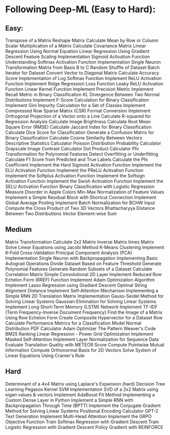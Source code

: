 # Following Deep-ML (Easy to Hard):

## Easy:
Transpose of a Matrix
Reshape Matrix
Calculate Mean by Row or Column
Scalar Multiplication of a Matrix
Calculate Covariance Matrix
Linear Regression Using Normal Equation
Linear Regression Using Gradient Descent
Feature Scaling Implementation
Sigmoid Activation Function Understanding
Softmax Activation Function Implementation
Single Neuron
Transformation Matrix from Basis B to C
Random Shuffle of Dataset
Batch Iterator for Dataset
Convert Vector to Diagonal Matrix
Calculate Accuracy Score
Implementation of Log Softmax Function
Implement ReLU Activation Function
Implement Ridge Regression Loss Function
Leaky ReLU Activation Function
Linear Kernel Function
Implement Precision Metric
Implement Recall Metric in Binary Classification
KL Divergence Between Two Normal Distributions
Implement F-Score Calculation for Binary Classification
Implement Gini Impurity Calculation for a Set of Classes
Implement Compressed Row Sparse Matrix (CSR) Format Conversion
Implement Orthogonal Projection of a Vector onto a Line
Calculate R-squared for Regression Analysis
Calculate Image Brightness
Calculate Root Mean Square Error (RMSE)
Calculate Jaccard Index for Binary Classification
Calculate Dice Score for Classification
Generate a Confusion Matrix for Binary Classification
Calculate Cosine Similarity Between Vectors
Descriptive Statistics Calculator
Poisson Distribution Probability Calculator
Grayscale Image Contrast Calculator
Dot Product Calculator
Phi Transformation for Polynomial Features
Detect Overfitting or Underfitting
Calculate F1 Score from Predicted and True Labels
Calculate the Phi Coefficient
Implement the Hard Sigmoid Activation Function
Implement the ELU Activation Function
Implement the PReLU Activation Function
Implement the Softplus Activation Function
Implement the Softsign Activation Function
Implement the Swish Activation Function
Implement the SELU Activation Function
Binary Classification with Logistic Regression
Measure Disorder in Apple Colors
Min-Max Normalization of Feature Values
Implement a Simple Residual Block with Shortcut Connection
Implement Global Average Pooling
Implement Batch Normalization for BCHW Input
Compute the Cross Product of Two 3D Vectors
Bhattacharyya Distance Between Two Distributions
Vector Element-wise Sum

## Medium
Matrix Transformation
Calculate 2x2 Matrix Inverse
Matrix times Matrix
Solve Linear Equations using Jacobi Method
K-Means Clustering
Implement K-Fold Cross-Validation
Principal Component Analysis (PCA) Implementation
Single Neuron with Backpropagation
Implementing Basic Autograd Operations
Divide Dataset Based on Feature Threshold
Generate Polynomial Features
Generate Random Subsets of a Dataset
Calculate Correlation Matrix
Simple Convolutional 2D Layer
Implement Reduced Row Echelon Form (RREF) Function
Implement Adam Optimization Algorithm
Implement Lasso Regression using Gradient Descent
Optimal String Alignment Distance
Implement Self-Attention Mechanism
Implementing a Simple RNN
2D Translation Matrix Implementation
Gauss-Seidel Method for Solving Linear Systems
Gaussian Elimination for Solving Linear Systems
Implement Long Short-Term Memory (LSTM) Network
Implement TF-IDF (Term Frequency-Inverse Document Frequency)
Find the Image of a Matrix Using Row Echelon Form
Create Composite Hypervector for a Dataset Row
Calculate Performance Metrics for a Classification Model
Normal Distribution PDF Calculator
Adam Optimizer
The Pattern Weaver's Code
BM25 Ranking
Linear Regression - Power Grid Optimization
Implement Masked Self-Attention
Implement Layer Normalization for Sequence Data
Evaluate Translation Quality with METEOR Score
Compute Pointwise Mutual Information
Compute Orthonormal Basis for 2D Vectors
Solve System of Linear Equations Using Cramer's Rule

## Hard
Determinant of a 4x4 Matrix using Laplace's Expansion (hard)
Decision Tree Learning
Pegasos Kernel SVM Implementation
SVD of a 2x2 Matrix using eigen values & vectors
Implement AdaBoost Fit Method
Implementing a Custom Dense Layer in Python
Implement a Simple RNN with Backpropagation Through Time (BPTT)
Implement the Conjugate Gradient Method for Solving Linear Systems
Positional Encoding Calculator
GPT-2 Text Generation
Implement Multi-Head Attention
Implement the GRPO Objective Function
Train Softmax Regression with Gradient Descent
Train Logistic Regression with Gradient Descent
Policy Gradient with REINFORCE